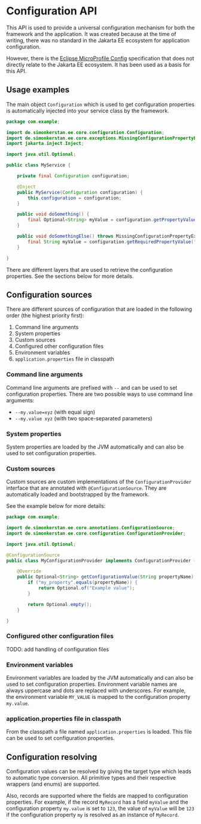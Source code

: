# Configuration API

This API is used to provide a universal configuration mechanism for both the framework and the application. It was
created because at the time of writing, there was no standard in the Jakarta EE ecosystem for application configuration.

However, there is the [Eclipse MicroProfile Config](https://microprofile.io/specifications/config/) specification that
does not directly relate to the Jakarta EE ecosystem. It has been used as a basis for this API.

## Usage examples

The main object `Configuration` which is used to get configuration properties is automatically injected into your
service class by the framework.

```java
package com.example;

import de.simonkerstan.ee.core.configuration.Configuration;
import de.simonkerstan.ee.core.exceptions.MissingConfigurationPropertyException;
import jakarta.inject.Inject;

import java.util.Optional;

public class MyService {

    private final Configuration configuration;

    @Inject
    public MyService(Configuration configuration) {
        this.configuration = configuration;
    }

    public void doSomething() {
        final Optional<String> myValue = configuration.getPropertyValue("my.value", String.class);
    }

    public void doSomethingElse() throws MissingConfigurationPropertyException {
        final String myValue = configuration.getRequiredPropertyValue("my.value", String.class);
    }

}
```

There are different layers that are used to retrieve the configuration properties. See the sections below for more
details.

## Configuration sources

There are different sources of configuration that are loaded in the following order (the highest priority first):

1. Command line arguments
2. System properties
3. Custom sources
4. Configured other configuration files
5. Environment variables
6. `application.properties` file in classpath

### Command line arguments

Command line arguments are prefixed with `--` and can be used to set configuration properties. There are two possible
ways to use command line arguments:

- `--my.value=xyz` (with equal sign)
- `--my.value xyz` (with two space-separated parameters)

### System properties

System properties are loaded by the JVM automatically and can also be used to set configuration properties.

### Custom sources

Custom sources are custom implementations of the `ConfigurationProvider` interface that are annotated with
`@ConfigurationSource`. They are automatically loaded and bootstrapped by the framework.

See the example below for more details:

```java
package com.example;

import de.simonkerstan.ee.core.annotations.ConfigurationSource;
import de.simonkerstan.ee.core.configuration.ConfigurationProvider;

import java.util.Optional;

@ConfigurationSource
public class MyConfigurationProvider implements ConfigurationProvider {

    @Override
    public Optional<String> getConfigurationValue(String propertyName) {
        if ("my_property".equals(propertyName)) {
            return Optional.of("Example value");
        }

        return Optional.empty();
    }

}
```

### Configured other configuration files

TODO: add handling of configuration files

### Environment variables

Environment variables are loaded by the JVM automatically and can also be used to set configuration properties.
Environment variable names are always uppercase and dots are replaced with underscores. For example, the environment
variable `MY_VALUE` is mapped to the configuration property `my.value`.

### application.properties file in classpath

From the classpath a file named `application.properties` is loaded. This file can be used to set configuration
properties.

## Configuration resolving

Configuration values can be resolved by giving the target type which leads to automatic type conversion. All primitive
types and their respective wrappers (and enums) are supported.

Also, records are supported where the fields are mapped to configuration properties. For example, if the record
`MyRecord` has a field `myValue` and the configuration property `my.value` is set to `123`, the value of `myValue` will
be `123` if the configuration property `my` is resolved as an instance of `MyRecord`.
